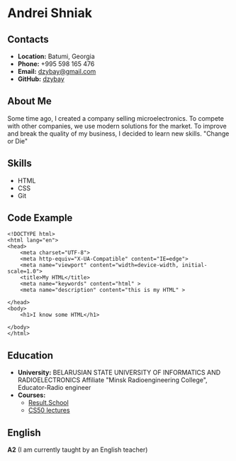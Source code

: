 # **Andrei Shniak**

## **Contacts**

-   **Location:** Batumi, Georgia
-   **Phone:** +995 598 165 476
-   **Email:** dzybay@gmail.com
-   **GitHub:** [dzybay](https://github.com/dzybay)

## **About Me**

Some time ago, I created a company selling microelectronics. To compete with other companies, we use modern solutions for the market. To improve and break the quality of my business, I decided to learn new skills. "Change or Die"

## **Skills**

-   HTML
-   CSS
-   Git

## **Code Example**

```
<!DOCTYPE html>
<html lang="en">
<head>
    <meta charset="UTF-8">
    <meta http-equiv="X-UA-Compatible" content="IE=edge">
    <meta name="viewport" content="width=device-width, initial-scale=1.0">
    <title>My HTML</title>
    <meta name="keywords" content="html" >
    <meta name="description" content="this is my HTML" >

</head>
<body>
    <h1>I know some HTML</h1>
 
</body>
</html>
```

## **Education**
-   **University:** BELARUSIAN STATE UNIVERSITY OF INFORMATICS AND RADIOELECTRONICS Affiliate "Minsk Radioengineering College", Educator-Radio engineer
-   **Courses:**
    -   [Result.School](https://vk.com/result.school)
    -   [CS50 lectures](https://www.youtube.com/channel/UCcabW7890RKJzL968QWEykA)


## **English**

**A2** (I am currently taught by an English teacher)